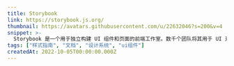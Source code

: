 ```yaml
---
title: Storybook
link: https://storybook.js.org/
thumbnail: https://avatars.githubusercontent.com/u/22632046?s=200&v=4
snippet: >-
  Storybook 是一个用于独立构建 UI 组件和页面的前端工作室。数千个团队将其用于 UI 开发、测试和文档。它是开源且免费的。
tags: ["样式指南", "文档", "设计系统", "ui组件"]
createdAt: 2022-10-05T00:00:00.000Z
---
```


